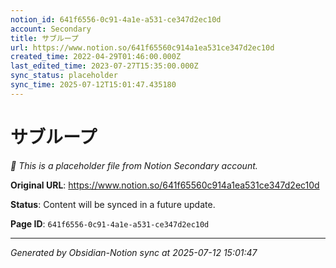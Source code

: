 ```yaml
---
notion_id: 641f6556-0c91-4a1e-a531-ce347d2ec10d
account: Secondary
title: サブループ
url: https://www.notion.so/641f65560c914a1ea531ce347d2ec10d
created_time: 2022-04-29T01:46:00.000Z
last_edited_time: 2023-07-27T15:35:00.000Z
sync_status: placeholder
sync_time: 2025-07-12T15:01:47.435180
---
```


# サブループ

*🔄 This is a placeholder file from Notion Secondary account.*

**Original URL**: https://www.notion.so/641f65560c914a1ea531ce347d2ec10d

**Status**: Content will be synced in a future update.

**Page ID**: `641f6556-0c91-4a1e-a531-ce347d2ec10d`

---

*Generated by Obsidian-Notion sync at 2025-07-12 15:01:47*
